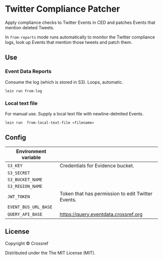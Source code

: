 # Twitter Compliance Patcher

Apply compliance checks to Twitter Events in CED and patches Events that mention deleted Tweets.

In `from-reports` mode runs automatically to monitor the Twitter compliance logs, look up Events that mention those tweets and patch them.

## Use

### Event Data Reports

Consume the log (which is stored in S3). Loops, automatic.

    lein run from-log


### Local text file

For manual use. Supply a local text file with newline-delmited Events.

    lein run  from-local-text-file «filename»

## Config

| Environment variable     |                                                   |
|--------------------------|---------------------------------------------------|
| `S3_KEY`                 | Credentials for Evidence bucket.                  |
| `S3_SECRET`              |                                                   |
| `S3_BUCKET_NAME`         |                                                   |
| `S3_REGION_NAME`         |                                                   |
| `JWT_TOKEN`              | Token that has permission to edit Twitter Events. |
| `EVENT_BUS_URL_BASE`     |                                                   |
| `QUERY_API_BASE`         | https://query.eventdata.crossref.org              |
 
## License

Copyright © Crossref

Distributed under the The MIT License (MIT).

